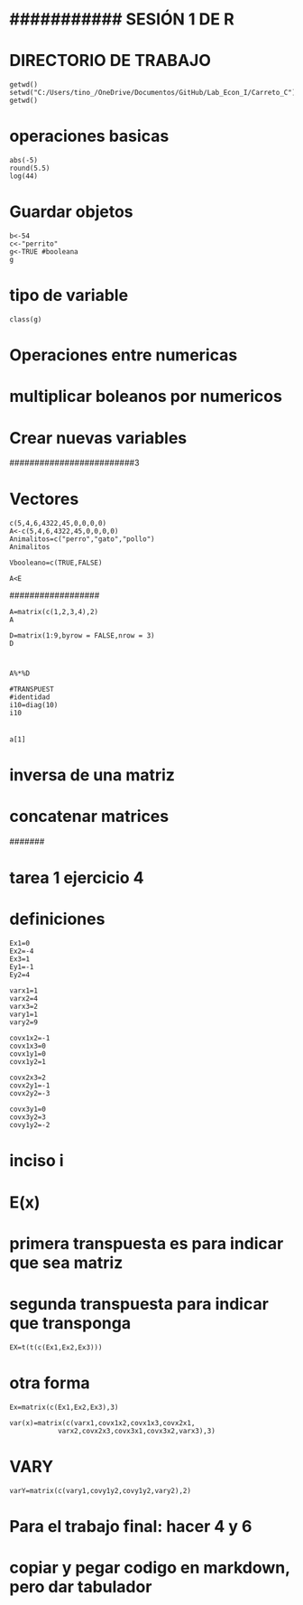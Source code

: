 
# ########### SESIÓN 1 DE R #################

# DIRECTORIO DE TRABAJO
    getwd()
    setwd("C:/Users/tino_/OneDrive/Documentos/GitHub/Lab_Econ_I/Carreto_C")
    getwd()

# operaciones basicas
    abs(-5)
    round(5.5)
    log(44)

# Guardar objetos
    b<-54
    c<-"perrito"
    g<-TRUE #booleana
    g

# tipo de variable
    class(g)

# Operaciones entre numericas

# multiplicar boleanos por numericos

# Crear nuevas variables

#########################3
# Vectores
    c(5,4,6,4322,45,0,0,0,0)
    A<-c(5,4,6,4322,45,0,0,0,0)
    Animalitos=c("perro","gato","pollo")
    Animalitos

    Vbooleano=c(TRUE,FALSE)

    A<E
##################

    A=matrix(c(1,2,3,4),2)
    A

    D=matrix(1:9,byrow = FALSE,nrow = 3)
    D

#
    A%*%D

    #TRANSPUEST
    #identidad
    i10=diag(10)
    i10
######

    a[1]
# inversa de una matriz

#
# ##########
# concatenar matrices


#######


# tarea 1 ejercicio 4
# definiciones

    Ex1=0
    Ex2=-4
    Ex3=1
    Ey1=-1
    Ey2=4

    varx1=1
    varx2=4
    varx3=2
    vary1=1
    vary2=9

    covx1x2=-1
    covx1x3=0
    covx1y1=0
    covx1y2=1

    covx2x3=2
    covx2y1=-1
    covx2y2=-3

    covx3y1=0
    covx3y2=3
    covy1y2=-2


# inciso i
# E(x)
# primera transpuesta es para indicar que sea matriz
# segunda transpuesta para indicar que transponga
    EX=t(t(c(Ex1,Ex2,Ex3)))
# otra forma
    Ex=matrix(c(Ex1,Ex2,Ex3),3)

    var(x)=matrix(c(varx1,covx1x2,covx1x3,covx2x1,
                varx2,covx2x3,covx3x1,covx3x2,varx3),3)

# VARY
    varY=matrix(c(vary1,covy1y2,covy1y2,vary2),2)

# Para el trabajo final: hacer 4 y 6 
# copiar y pegar codigo en markdown, pero dar tabulador
